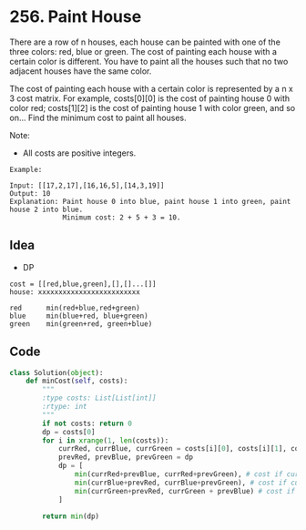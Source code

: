 # 256. Paint House


There are a row of n houses, each house can be painted with one of the three colors: red, blue or green. The cost of painting each house with a certain color is different. You have to paint all the houses such that no two adjacent houses have the same color.

The cost of painting each house with a certain color is represented by a n x 3 cost matrix. For example, costs[0][0] is the cost of painting house 0 with color red; costs[1][2] is the cost of painting house 1 with color green, and so on... Find the minimum cost to paint all houses.

Note:

* All costs are positive integers.

```
Example:

Input: [[17,2,17],[16,16,5],[14,3,19]]
Output: 10
Explanation: Paint house 0 into blue, paint house 1 into green, paint house 2 into blue. 
             Minimum cost: 2 + 5 + 3 = 10.
``` 

## Idea 

- DP

```
cost = [[red,blue,green],[],[]...[]]
house: xxxxxxxxxxxxxxxxxxxxxxxxx
    
red      min(red+blue,red+green)
blue     min(blue+red, blue+green)
green    min(green+red, green+blue)    
```

## Code 

``` python
class Solution(object):
    def minCost(self, costs):
        """
        :type costs: List[List[int]]
        :rtype: int
        """
        if not costs: return 0
        dp = costs[0]
        for i in xrange(1, len(costs)):
            currRed, currBlue, currGreen = costs[i][0], costs[i][1], costs[i][2]
            prevRed, prevBlue, prevGreen = dp
            dp = [
                min(currRed+prevBlue, currRed+prevGreen), # cost if current house is painted red
                min(currBlue+prevRed, currBlue+prevGreen), # cost if current house is painted blue
                min(currGreen+prevRed, currGreen + prevBlue) # cost if current house is painted green
            ]

        return min(dp)
```